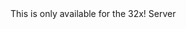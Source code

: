 <function name="ReadBitCoordMP" parent="bf_read" type="classfunc">
	<description>
		<note>
			This is only available for the 32x!
		</note>
	</description>
	<realm>Server</realm>
	<args>
		<arg name="integral" type="boolean" default="false"></arg>
		<arg name="lowprecision" type="boolean" default="false"></arg>
	</args>
	<rets>
		<ret name="value" type="number"></ret>
	</rets>
</function>
